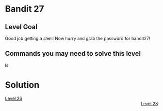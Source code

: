 <html>
<h1>Bandit 27</h1>

<h2 id="level-goal">Level Goal</h2>
<p>Good job getting a shell! Now hurry and grab the password for bandit27!</p>

<h2 id="commands-you-may-need-to-solve-this-level">Commands you may need to solve this level</h2>
<p>ls</p>

<h1>Solution</h1>
<div style="text-align: left"><a href="./bandit/tasks/bandit26.html">Level 26</a></div>
<div style="text-align: right"><a href="./bandit/tasks/bandit28.html">Level 28</a></div>
</html>
